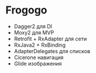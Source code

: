 # Frogogo
- Dagger2 для DI
- Moxy2 для MVP
- Retrofit + RxAdapter для сети
- RxJava2 + RxBinding
- AdapterDelegates для списков
- Cicerone навигация
- Glide изображения
